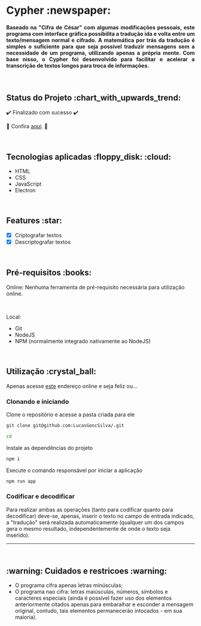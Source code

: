 <h1>Cypher :newspaper: </h1>

<h4 align='justify'>Baseado na "Cifra de César" com algumas modificações pessoais, este programa com interface gráfica possibilita a tradução ida e volta entre um texto/mensagem normal e cifrado.
A matemática por trás da tradução é simples o suficiente para que seja possivel traduzir mensagens sem a necessidade de um programa, utilizando apenas a própria mente. Com base nisso, o Cypher foi desenvolvido para facilitar e acelerar a transcrição de textos longos para troca de informações.</h4>

<br>

<h2>Status do Projeto :chart_with_upwards_trend: </h2>

:heavy_check_mark: Finalizado com sucesso :heavy_check_mark:

:link: Confira [aqui](https://textcypher.vercel.app). :link:

<br>

<h2>Tecnologias aplicadas :floppy_disk: :cloud: </h2>

<ul>
<li>HTML</li>
<li>CSS</li>
<li>JavaScript</li>
<li>Electron</li>
</ul>

<br>

<h2>Features :star: </h2>

- [x] Criptografar textos
- [x] Descriptografar textos

<br>

<h2>Pré-requisitos :books: </h2>

Online: Nenhuma ferramenta de pré-requisito necessária para utilização online.

<br>

Local:
<ul>
<li>Git</li>
<li>NodeJS</li>
<li>NPM (normalmente integrado nativamente ao NodeJS)</li>
</ul>

<br>

<h2>Utilização :crystal_ball: </h2>

Apenas acesse [este](https://textcypher.vercel.app) endereço online e seja feliz ou...

<h3>Clonando e iniciando</h3>

Clone o repositório e acesse a pasta criada para ele
```cmd
git clone git@github.com:LucasGoncSilva/.git

cd 
```

Instale as dependências do projeto
```cmd
npm i
```

Execute o comando responsável por iniciar a aplicação
```cmd
npm run app
```

<h3>Codificar e decodificar</h3>

Para realizar ambas as operações (tanto para codificar quanto para decodificar) deve-se, apenas, inserir o texto no campo de entrada indicado, a "tradução" será realizada automaticamente (qualquer um dos campos gera o mesmo resultado, independentemente de onde o texto seja inserido).

---

<br>

<h2> :warning: Cuidados e restricoes :warning: </h2>

* O programa cifra apenas letras minúsculas;
* O programa nao cifra: letras maiúsculas, números, símbolos e caracteres especiais (ainda é possível fazer uso dos elementos anteriormente citados apenas para embaralhar e esconder a mensagem original, contudo, tais elementos permanecerão intocados - em sua maioria).